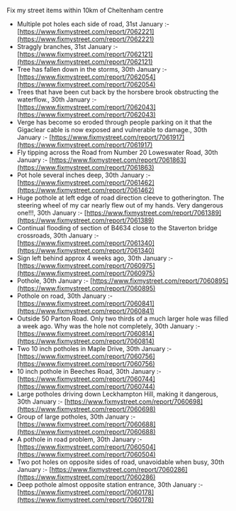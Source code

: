 Fix my street items within 10km of Cheltenham centre

<!-- fix_marker starts -->

- Multiple pot holes each side of road, 31st January :- [https://www.fixmystreet.com/report/7062221](https://www.fixmystreet.com/report/7062221)
- Straggly branches, 31st January :- [https://www.fixmystreet.com/report/7062121](https://www.fixmystreet.com/report/7062121)
- Tree has fallen down in the storms, 30th January :- [https://www.fixmystreet.com/report/7062054](https://www.fixmystreet.com/report/7062054)
- Trees that have been cut back by the horsbere brook obstructing the waterflow., 30th January :- [https://www.fixmystreet.com/report/7062043](https://www.fixmystreet.com/report/7062043)
- Verge has become so eroded through people parking on it that the Gigaclear cable is now exposed and vulnerable to damage., 30th January :- [https://www.fixmystreet.com/report/7061917](https://www.fixmystreet.com/report/7061917)
- Fly tipping across the Road from Number 20 Loweswater Road, 30th January :- [https://www.fixmystreet.com/report/7061863](https://www.fixmystreet.com/report/7061863)
- Pot hole several inches deep, 30th January :- [https://www.fixmystreet.com/report/7061462](https://www.fixmystreet.com/report/7061462)
- Huge pothole at left edge of road direction cleeve to gotherington. The steering wheel of my car nearly flew out of my hands. Very dangerous one!!!, 30th January :- [https://www.fixmystreet.com/report/7061389](https://www.fixmystreet.com/report/7061389)
- Continual flooding of section of B4634 close to the Staverton bridge crossroads, 30th January :- [https://www.fixmystreet.com/report/7061340](https://www.fixmystreet.com/report/7061340)
- Sign left behind approx 4 weeks ago, 30th January :- [https://www.fixmystreet.com/report/7060975](https://www.fixmystreet.com/report/7060975)
- Pothole, 30th January :- [https://www.fixmystreet.com/report/7060895](https://www.fixmystreet.com/report/7060895)
- Pothole on road, 30th January :- [https://www.fixmystreet.com/report/7060841](https://www.fixmystreet.com/report/7060841)
- Outside 50 Parton Road. Only two thirds of a much larger hole was filled a week ago. Why was the hole not completely, 30th January :- [https://www.fixmystreet.com/report/7060814](https://www.fixmystreet.com/report/7060814)
- Two 10 inch potholes in Maple Drive, 30th January :- [https://www.fixmystreet.com/report/7060756](https://www.fixmystreet.com/report/7060756)
- 10 inch pothole in Beeches Road, 30th January :- [https://www.fixmystreet.com/report/7060744](https://www.fixmystreet.com/report/7060744)
- Large potholes driving down Leckhampton Hill, making it dangerous, 30th January :- [https://www.fixmystreet.com/report/7060698](https://www.fixmystreet.com/report/7060698)
- Group of large potholes, 30th January :- [https://www.fixmystreet.com/report/7060688](https://www.fixmystreet.com/report/7060688)
- A pothole in road problem, 30th January :- [https://www.fixmystreet.com/report/7060504](https://www.fixmystreet.com/report/7060504)
- Two pot holes on opposite sides of road, unavoidable when busy, 30th January :- [https://www.fixmystreet.com/report/7060286](https://www.fixmystreet.com/report/7060286)
- Deep pothole almost opposite station entrance, 30th January :- [https://www.fixmystreet.com/report/7060178](https://www.fixmystreet.com/report/7060178)

<!-- fix_marker ends -->